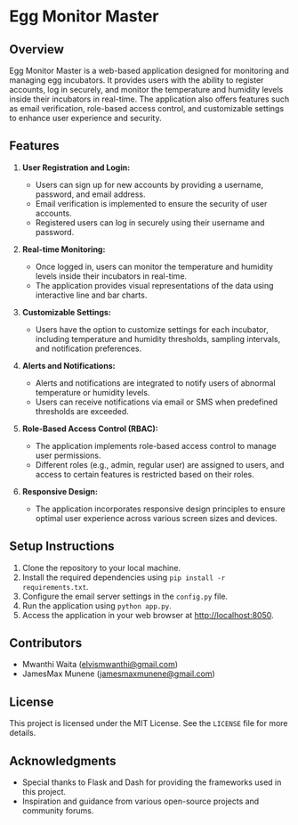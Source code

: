 # Egg Monitor Master

## Overview
Egg Monitor Master is a web-based application designed for monitoring and managing egg incubators. It provides users with the ability to register accounts, log in securely, and monitor the temperature and humidity levels inside their incubators in real-time. The application also offers features such as email verification, role-based access control, and customizable settings to enhance user experience and security.

## Features
1. **User Registration and Login:**
   - Users can sign up for new accounts by providing a username, password, and email address.
   - Email verification is implemented to ensure the security of user accounts.
   - Registered users can log in securely using their username and password.

2. **Real-time Monitoring:**
   - Once logged in, users can monitor the temperature and humidity levels inside their incubators in real-time.
   - The application provides visual representations of the data using interactive line and bar charts.

3. **Customizable Settings:**
   - Users have the option to customize settings for each incubator, including temperature and humidity thresholds, sampling intervals, and notification preferences.

4. **Alerts and Notifications:**
   - Alerts and notifications are integrated to notify users of abnormal temperature or humidity levels.
   - Users can receive notifications via email or SMS when predefined thresholds are exceeded.

5. **Role-Based Access Control (RBAC):**
   - The application implements role-based access control to manage user permissions.
   - Different roles (e.g., admin, regular user) are assigned to users, and access to certain features is restricted based on their roles.

6. **Responsive Design:**
   - The application incorporates responsive design principles to ensure optimal user experience across various screen sizes and devices.

## Setup Instructions
1. Clone the repository to your local machine.
2. Install the required dependencies using `pip install -r requirements.txt`.
3. Configure the email server settings in the `config.py` file.
4. Run the application using `python app.py`.
5. Access the application in your web browser at [http://localhost:8050](http://localhost:8050).

## Contributors
- Mwanthi Waita (elvismwanthi@gmail.com)
- JamesMax Munene (jamesmaxmunene@gmail.com)

## License
This project is licensed under the MIT License. See the `LICENSE` file for more details.

## Acknowledgments
- Special thanks to Flask and Dash for providing the frameworks used in this project.
- Inspiration and guidance from various open-source projects and community forums.
